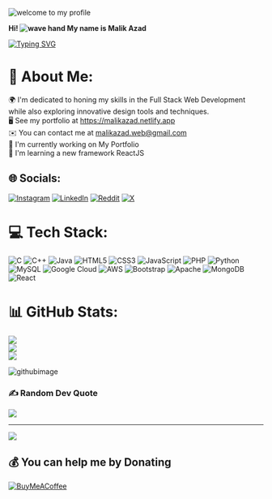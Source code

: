 ![welcome to my profile](https://github.com/malik-azad/malik-azad/assets/113776072/7660677f-249b-4ab3-807c-e950b66c400f)

**Hi! ![wave hand](https://github.com/malik-azad/malik-azad/assets/113776072/6947f7df-588f-4505-9290-080ddf9e8ae7) My name is Malik Azad**  

[![Typing SVG](https://readme-typing-svg.demolab.com?font=Fira+Code&pause=1000&random=false&width=435&lines=I'm+a+Programmer;Front+End+Developer)](https://git.io/typing-svg)

# 💫 About Me:
🌍  I'm dedicated to honing my skills in the Full Stack Web Development while also exploring innovative design tools and techniques.                <br>
🖥️  See my portfolio at https://malikazad.netlify.app            <br>
✉️  You can contact me at malikazad.web@gmail.com            <br>
🚀  I'm currently working on My Portfolio            <br>
🧠  I'm learning a new framework ReactJS


## 🌐 Socials:
[![Instagram](https://img.shields.io/badge/Instagram-%23E4405F.svg?logo=Instagram&logoColor=white)](https://instagram.com/malikazad.web) [![LinkedIn](https://img.shields.io/badge/LinkedIn-%230077B5.svg?logo=linkedin&logoColor=white)](https://linkedin.com/in/malikazad) [![Reddit](https://img.shields.io/badge/Reddit-%23FF4500.svg?logo=Reddit&logoColor=white)](https://reddit.com/user/malik-azad) [![X](https://img.shields.io/badge/X-black.svg?logo=X&logoColor=white)](https://x.com/malikazad.web)

# 💻 Tech Stack:
![C](https://img.shields.io/badge/c-%2300599C.svg?style=flat&logo=c&logoColor=white) ![C++](https://img.shields.io/badge/c++-%2300599C.svg?style=flat&logo=c%2B%2B&logoColor=white) ![Java](https://img.shields.io/badge/java-%23ED8B00.svg?style=flat&logo=openjdk&logoColor=white) ![HTML5](https://img.shields.io/badge/html5-%23E34F26.svg?style=flat&logo=html5&logoColor=white) ![CSS3](https://img.shields.io/badge/css3-%231572B6.svg?style=flat&logo=css3&logoColor=white) ![JavaScript](https://img.shields.io/badge/javascript-%23323330.svg?style=flat&logo=javascript&logoColor=%23F7DF1E) ![PHP](https://img.shields.io/badge/php-%23777BB4.svg?style=flat&logo=php&logoColor=white) ![Python](https://img.shields.io/badge/python-3670A0?style=flat&logo=python&logoColor=ffdd54) ![MySQL](https://img.shields.io/badge/mysql-%2300000f.svg?style=flat&logo=mysql&logoColor=white) ![Google Cloud](https://img.shields.io/badge/GoogleCloud-%234285F4.svg?style=flat&logo=google-cloud&logoColor=white) ![AWS](https://img.shields.io/badge/AWS-%23FF9900.svg?style=flat&logo=amazon-aws&logoColor=white) ![Bootstrap](https://img.shields.io/badge/bootstrap-%238511FA.svg?style=flat&logo=bootstrap&logoColor=white) ![Apache](https://img.shields.io/badge/apache-%23D42029.svg?style=flat&logo=apache&logoColor=white) ![MongoDB](https://img.shields.io/badge/MongoDB-%234ea94b.svg?style=flat&logo=mongodb&logoColor=white) ![React](https://img.shields.io/badge/react-%2320232a.svg?style=flat&logo=react&logoColor=%2361DAFB)
# 📊 GitHub Stats:
![](https://github-readme-stats.vercel.app/api?username=malik-azad&theme=dark&hide_border=false&include_all_commits=false&count_private=false)<br/>
![](https://github-readme-streak-stats.herokuapp.com/?user=malik-azad&theme=dark&hide_border=false)<br/>
![](https://github-readme-stats.vercel.app/api/top-langs/?username=malik-azad&theme=dark&hide_border=false&include_all_commits=false&count_private=false&layout=compact)

![githubimage](https://github.com/malik-azad/malik-azad/assets/113776072/95114bd6-4dfd-458b-a5b8-edeef9635a1a)


### ✍️ Random Dev Quote
![](https://quotes-github-readme.vercel.app/api?type=horizontal&theme=radical)

---
[![](https://visitcount.itsvg.in/api?id=malik-azad&icon=0&color=11)](https://visitcount.itsvg.in)

  ## 💰 You can help me by Donating
  [![BuyMeACoffee](https://img.shields.io/badge/Buy%20Me%20a%20Coffee-ffdd00?style=for-the-badge&logo=buy-me-a-coffee&logoColor=black)](https://buymeacoffee.com/malikazad) 

  

